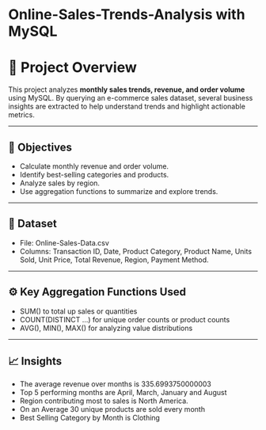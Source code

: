 # Online-Sales-Trends-Analysis with MySQL

# 📌 Project Overview

This project analyzes **monthly sales trends, revenue, and order volume** using MySQL. By querying an e-commerce sales dataset, several business insights are extracted to help understand trends and highlight actionable metrics.

---
## 🎯 Objectives

* Calculate monthly revenue and order volume.
* Identify best-selling categories and products.
* Analyze sales by region.
* Use aggregation functions to summarize and explore trends.
---

## 📂 Dataset

* File: Online-Sales-Data.csv
* Columns: Transaction ID, Date, Product Category, Product Name, Units Sold, Unit Price, Total Revenue, Region, Payment Method.
---

## ⚙️ Key Aggregation Functions Used

* SUM() to total up sales or quantities
* COUNT(DISTINCT ...) for unique order counts or product counts
* AVG(), MIN(), MAX() for analyzing value distributions
---

## 📈 Insights 

* The average revenue over months is 335.6993750000003
* Top 5 performing months are April, March, January and August
* Region contributing most to sales is North America.
* On an Average 30 unique products are sold every month
* Best Selling Category by Month is Clothing

